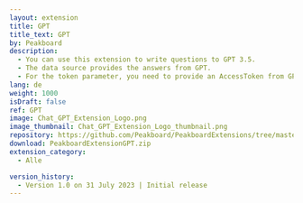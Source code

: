```yaml
---
layout: extension
title: GPT
title_text: GPT
by: Peakboard
description: 
  - You can use this extension to write questions to GPT 3.5.
  - The data source provides the answers from GPT.
  - For the token parameter, you need to provide an AccessToken from GPT. You can obtain this in the API section of OpenAI.
lang: de
weight: 1000
isDraft: false
ref: GPT
image: Chat_GPT_Extension_Logo.png
image_thumbnail: Chat_GPT_Extension_Logo_thumbnail.png
repository: https://github.com/Peakboard/PeakboardExtensions/tree/master/GPT
download: PeakboardExtensionGPT.zip
extension_category:
  - Alle

version_history:
  - Version 1.0 on 31 July 2023 | Initial release
---
```

